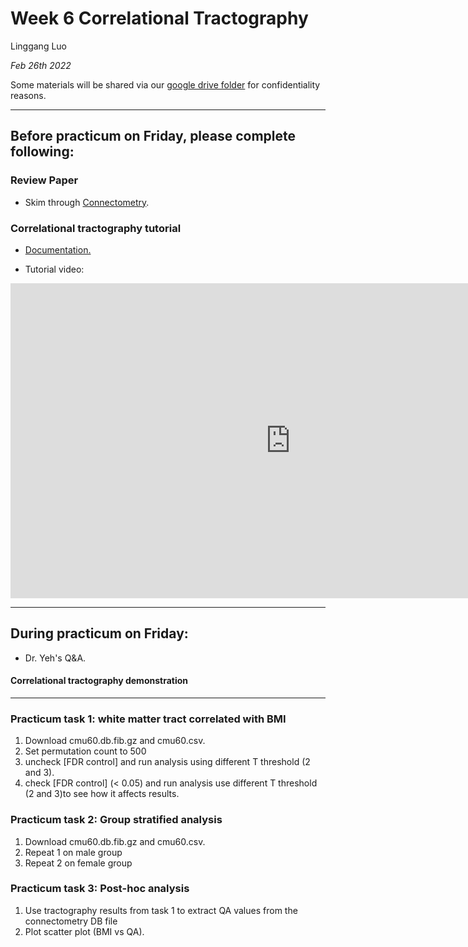 # Week 6 Correlational Tractography

Linggang Luo

*Feb 26th 2022*

Some materials will be shared via our [google drive folder](https://drive.google.com/drive/folders/12XGKtBVUb7i-uW_LSkMERFRhP7S95OrQ?usp=sharing) for confidentiality reasons.


---


## Before practicum on Friday, please complete following:

### Review Paper

- Skim through [Connectometry](Materials/paper/connectometry.pdf).

### Correlational tractography tutorial

- [Documentation.](https://dsi-studio.labsolver.org/doc/gui_cx.html)

- Tutorial video:
<iframe width="896" height="504" src="https://www.youtube.com/embed/qC8jx6XZHGI" title="YouTube video player" frameborder="0" allow="accelerometer; autoplay; clipboard-write; encrypted-media; gyroscope; picture-in-picture" allowfullscreen></iframe>


---


## During practicum on Friday:

- Dr. Yeh's Q&A.

#### Correlational tractography demonstration


---

### Practicum task 1: white matter tract correlated with BMI

1. Download cmu60.db.fib.gz and cmu60.csv.
2. Set permutation count to 500
3. uncheck [FDR control] and run analysis using different T threshold (2 and 3).
4. check [FDR control] (< 0.05) and run analysis use different T threshold (2 and 3)to see how it affects results.

### Practicum task 2: Group stratified analysis 

1. Download cmu60.db.fib.gz and cmu60.csv.
2. Repeat 1 on male group
3. Repeat 2 on female group

### Practicum task 3: Post-hoc analysis

1. Use tractography results from task 1 to extract QA values from the connectometry DB file
2. Plot scatter plot (BMI vs QA).
